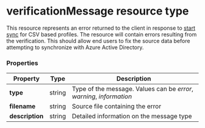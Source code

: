 # verificationMessage resource type

This resource represents an error returned to the client in response to [start sync](..\api\synchronizationProfile_post_start.md) for CSV based profiles. The resource will contain errors resulting from the verification. This should allow end users to fix the source data before attempting to synchronize with Azure Active Directory.

### Properties

| Property | Type | Description |
|-|-|-|
| **type** | string | Type of the message. Values can be _error_, _warning_, _information_ | 
| **filename** | string | Source file containing the error |
| **description** | string | Detailed information on the message type |